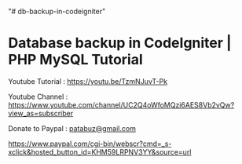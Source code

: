 "# db-backup-in-codeigniter" 

Database backup in CodeIgniter | PHP MySQL Tutorial
===================================================


Youtube Tutorial : https://youtu.be/TzmNJuvT-Pk

Youtube Channel : https://www.youtube.com/channel/UC2Q4oWfoMQzi6AES8Vb2vQw?view_as=subscriber

Donate to Paypal : patabuz@gmail.com

https://www.paypal.com/cgi-bin/webscr?cmd=_s-xclick&hosted_button_id=KHM59LRPNV3YY&source=url

